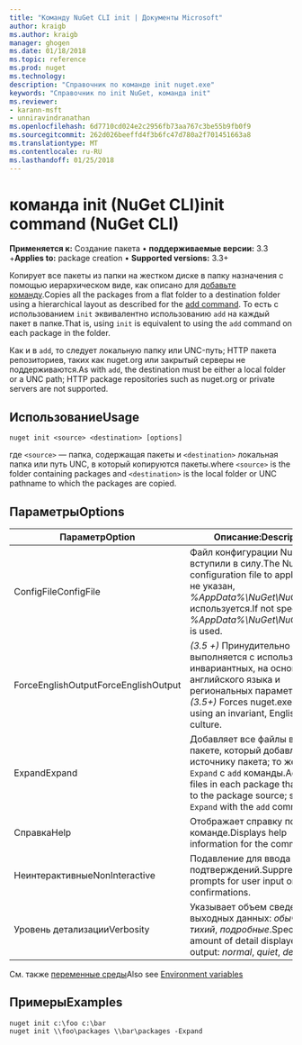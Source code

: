 ```yaml
---
title: "Команду NuGet CLI init | Документы Microsoft"
author: kraigb
ms.author: kraigb
manager: ghogen
ms.date: 01/18/2018
ms.topic: reference
ms.prod: nuget
ms.technology: 
description: "Справочник по команде init nuget.exe"
keywords: "Справочник по init NuGet, команда init"
ms.reviewer:
- karann-msft
- unniravindranathan
ms.openlocfilehash: 6d7710cd024e2c2956fb73aa767c3be55b9fb0f9
ms.sourcegitcommit: 262d026beeffd4f3b6fc47d780a2f701451663a8
ms.translationtype: MT
ms.contentlocale: ru-RU
ms.lasthandoff: 01/25/2018
---
```

# <a name="init-command-nuget-cli"></a><span data-ttu-id="f5171-104">команда init (NuGet CLI)</span><span class="sxs-lookup"><span data-stu-id="f5171-104">init command (NuGet CLI)</span></span>

<span data-ttu-id="f5171-105">**Применяется к:** Создание пакета &bullet; **поддерживаемые версии:** 3.3 +</span><span class="sxs-lookup"><span data-stu-id="f5171-105">**Applies to:** package creation &bullet; **Supported versions:** 3.3+</span></span>

<span data-ttu-id="f5171-106">Копирует все пакеты из папки на жестком диске в папку назначения с помощью иерархическом виде, как описано для [добавьте команду](cli-ref-add.md).</span><span class="sxs-lookup"><span data-stu-id="f5171-106">Copies all the packages from a flat folder to a destination folder using a hierarchical layout as described for the [add command](cli-ref-add.md).</span></span> <span data-ttu-id="f5171-107">То есть с использованием `init` эквивалентно использованию `add` на каждый пакет в папке.</span><span class="sxs-lookup"><span data-stu-id="f5171-107">That is, using `init` is equivalent to using the `add` command on each package in the folder.</span></span>

<span data-ttu-id="f5171-108">Как и в `add`, то следует локальную папку или UNC-путь; HTTP пакета репозиториев, таких как nuget.org или закрытый серверы не поддерживаются.</span><span class="sxs-lookup"><span data-stu-id="f5171-108">As with `add`, the destination must be either a local folder or a UNC path; HTTP package repositories such as nuget.org or private servers are not supported.</span></span>

## <a name="usage"></a><span data-ttu-id="f5171-109">Использование</span><span class="sxs-lookup"><span data-stu-id="f5171-109">Usage</span></span>

```cli
nuget init <source> <destination> [options]
```

<span data-ttu-id="f5171-110">где `<source>` — папка, содержащая пакеты и `<destination>` локальная папка или путь UNC, в который копируются пакеты.</span><span class="sxs-lookup"><span data-stu-id="f5171-110">where `<source>` is the folder containing packages and `<destination>` is the local folder or UNC pathname to which the packages are copied.</span></span>

## <a name="options"></a><span data-ttu-id="f5171-111">Параметры</span><span class="sxs-lookup"><span data-stu-id="f5171-111">Options</span></span>

| <span data-ttu-id="f5171-112">Параметр</span><span class="sxs-lookup"><span data-stu-id="f5171-112">Option</span></span> | <span data-ttu-id="f5171-113">Описание:</span><span class="sxs-lookup"><span data-stu-id="f5171-113">Description</span></span> |
| --- | --- |
| <span data-ttu-id="f5171-114">ConfigFile</span><span class="sxs-lookup"><span data-stu-id="f5171-114">ConfigFile</span></span> | <span data-ttu-id="f5171-115">Файл конфигурации NuGet вступили в силу.</span><span class="sxs-lookup"><span data-stu-id="f5171-115">The NuGet configuration file to apply.</span></span> <span data-ttu-id="f5171-116">Если не указан, *%AppData%\NuGet\NuGet.Config* используется.</span><span class="sxs-lookup"><span data-stu-id="f5171-116">If not specified, *%AppData%\NuGet\NuGet.Config* is used.</span></span> |
| <span data-ttu-id="f5171-117">ForceEnglishOutput</span><span class="sxs-lookup"><span data-stu-id="f5171-117">ForceEnglishOutput</span></span> | <span data-ttu-id="f5171-118">*(3.5 +)*  Принудительно nuget.exe выполняется с использованием инвариантных, на основе английского языка и региональных параметров.</span><span class="sxs-lookup"><span data-stu-id="f5171-118">*(3.5+)* Forces nuget.exe to run using an invariant, English-based culture.</span></span> |
| <span data-ttu-id="f5171-119">Expand</span><span class="sxs-lookup"><span data-stu-id="f5171-119">Expand</span></span> | <span data-ttu-id="f5171-120">Добавляет все файлы в каждом пакете, который добавляется к источнику пакета; то же, что `-Expand` с `add` команды.</span><span class="sxs-lookup"><span data-stu-id="f5171-120">Adds all files in each package that's added to the package source; same as `-Expand` with the `add` command.</span></span> |
| <span data-ttu-id="f5171-121">Справка</span><span class="sxs-lookup"><span data-stu-id="f5171-121">Help</span></span> | <span data-ttu-id="f5171-122">Отображает справку по команде.</span><span class="sxs-lookup"><span data-stu-id="f5171-122">Displays help information for the command.</span></span> |
| <span data-ttu-id="f5171-123">Неинтерактивные</span><span class="sxs-lookup"><span data-stu-id="f5171-123">NonInteractive</span></span> | <span data-ttu-id="f5171-124">Подавление для ввода данных и подтверждений.</span><span class="sxs-lookup"><span data-stu-id="f5171-124">Suppresses prompts for user input or confirmations.</span></span> |
| <span data-ttu-id="f5171-125">Уровень детализации</span><span class="sxs-lookup"><span data-stu-id="f5171-125">Verbosity</span></span> | <span data-ttu-id="f5171-126">Указывает объем сведений в выходных данных: *обычного*, *тихий*, *подробные*.</span><span class="sxs-lookup"><span data-stu-id="f5171-126">Specifies the amount of detail displayed in the output: *normal*, *quiet*, *detailed*.</span></span> |

<span data-ttu-id="f5171-127">См. также [переменные среды](cli-ref-environment-variables.md)</span><span class="sxs-lookup"><span data-stu-id="f5171-127">Also see [Environment variables](cli-ref-environment-variables.md)</span></span>

## <a name="examples"></a><span data-ttu-id="f5171-128">Примеры</span><span class="sxs-lookup"><span data-stu-id="f5171-128">Examples</span></span>

```cli
nuget init c:\foo c:\bar
nuget init \\foo\packages \\bar\packages -Expand
```
